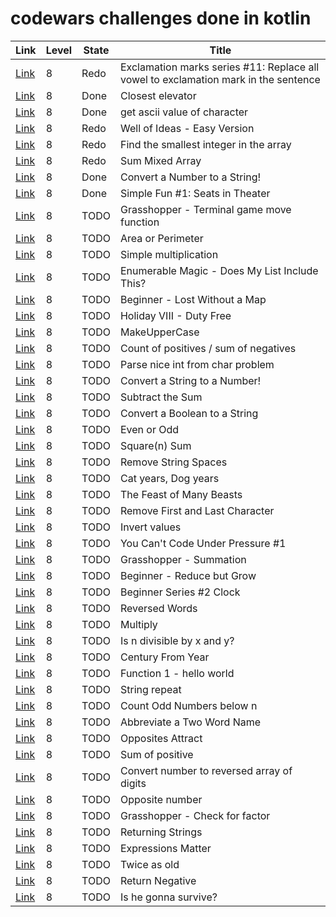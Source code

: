 # codewars challenges done in kotlin

| Link                                                           | Level | State | Title                                                                               |
|----------------------------------------------------------------|-------|-------|-------------------------------------------------------------------------------------|
| [Link](https://www.codewars.com/kata/57fb09ef2b5314a8a90001ed) | 8     | Redo  | Exclamation marks series #11: Replace all vowel to exclamation mark in the sentence |
| [Link](https://www.codewars.com/kata/5c374b346a5d0f77af500a5a) | 8     | Done  | Closest elevator                                                                    |
| [Link](https://www.codewars.com/kata/55acfc59c3c23d230f00006d) | 8     | Done  | get ascii value of character                                                        |
| [Link](https://www.codewars.com/kata/57f222ce69e09c3630000212) | 8     | Redo  | Well of Ideas - Easy Version                                                        |
| [Link](https://www.codewars.com/kata/55a2d7ebe362935a210000b2) | 8     | Redo  | Find the smallest integer in the array                                              |
| [Link](https://www.codewars.com/kata/57eaeb9578748ff92a000009) | 8     | Redo  | Sum Mixed Array                                                                     |
| [Link](https://www.codewars.com/kata/5265326f5fda8eb1160004c8) | 8     | Done  | Convert a Number to a String!                                                       |
| [Link](https://www.codewars.com/kata/588417e576933b0ec9000045) | 8     | Done  | Simple Fun #1: Seats in Theater                                                     |
| [Link](https://www.codewars.com/kata/563a631f7cbbc236cf0000c2) | 8     | TODO  | Grasshopper - Terminal game move function                                           |
| [Link](https://www.codewars.com/kata/5ab6538b379d20ad880000ab) | 8     | TODO  | Area or Perimeter                                                                   |
| [Link](https://www.codewars.com/kata/583710ccaa6717322c000105) | 8     | TODO  | Simple multiplication                                                               |
| [Link](https://www.codewars.com/kata/545991b4cbae2a5fda000158) | 8     | TODO  | Enumerable Magic - Does My List Include This?                                       |
| [Link](https://www.codewars.com/kata/57f781872e3d8ca2a000007e) | 8     | TODO  | Beginner - Lost Without a Map                                                       |
| [Link](https://www.codewars.com/kata/57e92e91b63b6cbac20001e5) | 8     | TODO  | Holiday VIII - Duty Free                                                            |
| [Link](https://www.codewars.com/kata/57a0556c7cb1f31ab3000ad7) | 8     | TODO  | MakeUpperCase                                                                       |
| [Link](https://www.codewars.com/kata/576bb71bbbcf0951d5000044) | 8     | TODO  | Count of positives / sum of negatives                                               |
| [Link](https://www.codewars.com/kata/557cd6882bfa3c8a9f0000c1) | 8     | TODO  | Parse nice int from char problem                                                    |
| [Link](https://www.codewars.com/kata/544675c6f971f7399a000e79) | 8     | TODO  | Convert a String to a Number!                                                       |
| [Link](https://www.codewars.com/kata/56c5847f27be2c3db20009c3) | 8     | TODO  | Subtract the Sum                                                                    |
| [Link](https://www.codewars.com/kata/551b4501ac0447318f0009cd) | 8     | TODO  | Convert a Boolean to a String                                                       |
| [Link](https://www.codewars.com/kata/53da3dbb4a5168369a0000fe) | 8     | TODO  | Even or Odd                                                                         |
| [Link](https://www.codewars.com/kata/515e271a311df0350d00000f) | 8     | TODO  | Square(n) Sum                                                                       |
| [Link](https://www.codewars.com/kata/57eae20f5500ad98e50002c5) | 8     | TODO  | Remove String Spaces                                                                |
| [Link](https://www.codewars.com/kata/5a6663e9fd56cb5ab800008b) | 8     | TODO  | Cat years, Dog years                                                                |
| [Link](https://www.codewars.com/kata/5aa736a455f906981800360d) | 8     | TODO  | The Feast of Many Beasts                                                            |
| [Link](https://www.codewars.com/kata/56bc28ad5bdaeb48760009b0) | 8     | TODO  | Remove First and Last Character                                                     |
| [Link](https://www.codewars.com/kata/5899dc03bc95b1bf1b0000ad) | 8     | TODO  | Invert values                                                                       |
| [Link](https://www.codewars.com/kata/53ee5429ba190077850011d4) | 8     | TODO  | You Can't Code Under Pressure #1                                                    |
| [Link](https://www.codewars.com/kata/55d24f55d7dd296eb9000030) | 8     | TODO  | Grasshopper - Summation                                                             |
| [Link](https://www.codewars.com/kata/57f780909f7e8e3183000078) | 8     | TODO  | Beginner - Reduce but Grow                                                          |
| [Link](https://www.codewars.com/kata/55f9bca8ecaa9eac7100004a) | 8     | TODO  | Beginner Series #2 Clock                                                            |
| [Link](https://www.codewars.com/kata/51c8991dee245d7ddf00000e) | 8     | TODO  | Reversed Words                                                                      |
| [Link](https://www.codewars.com/kata/50654ddff44f800200000004) | 8     | TODO  | Multiply                                                                            |
| [Link](https://www.codewars.com/kata/5545f109004975ea66000086) | 8     | TODO  | Is n divisible by x and y?                                                          |
| [Link](https://www.codewars.com/kata/5a3fe3dde1ce0e8ed6000097) | 8     | TODO  | Century From Year                                                                   |
| [Link](https://www.codewars.com/kata/523b4ff7adca849afe000035) | 8     | TODO  | Function 1 - hello world                                                            |
| [Link](https://www.codewars.com/kata/57a0e5c372292dd76d000d7e) | 8     | TODO  | String repeat                                                                       |
| [Link](https://www.codewars.com/kata/59342039eb450e39970000a6) | 8     | TODO  | Count Odd Numbers below n                                                           |
| [Link](https://www.codewars.com/kata/57eadb7ecd143f4c9c0000a3) | 8     | TODO  | Abbreviate a Two Word Name                                                          |
| [Link](https://www.codewars.com/kata/555086d53eac039a2a000083) | 8     | TODO  | Opposites Attract                                                                   |
| [Link](https://www.codewars.com/kata/5715eaedb436cf5606000381) | 8     | TODO  | Sum of positive                                                                     |
| [Link](https://www.codewars.com/kata/5583090cbe83f4fd8c000051) | 8     | TODO  | Convert number to reversed array of digits                                          |
| [Link](https://www.codewars.com/kata/56dec885c54a926dcd001095) | 8     | TODO  | Opposite number                                                                     |
| [Link](https://www.codewars.com/kata/55cbc3586671f6aa070000fb) | 8     | TODO  | Grasshopper - Check for factor                                                      |
| [Link](https://www.codewars.com/kata/55a70521798b14d4750000a4) | 8     | TODO  | Returning Strings                                                                   |
| [Link](https://www.codewars.com/kata/5ae62fcf252e66d44d00008e) | 8     | TODO  | Expressions Matter                                                                  |
| [Link](https://www.codewars.com/kata/5b853229cfde412a470000d0) | 8     | TODO  | Twice as old                                                                        |
| [Link](https://www.codewars.com/kata/55685cd7ad70877c23000102) | 8     | TODO  | Return Negative                                                                     |
| [Link](https://www.codewars.com/kata/59ca8246d751df55cc00014c) | 8     | TODO  | Is he gonna survive?                                                                |
